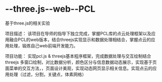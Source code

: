 # --three.js--web--PCL
 基于three.js的相关实验

 
项目描述：
   该项目在导师的指导下独立完成，掌握PCL库的点云处理框架以及应用融合PCL的web版本，结合threejs实现显示和数据处理相结合，掌握点云的应用处理，锻炼自己web前端开发能力。

   
项目功能：
  实现pcl.js & threejs基本程序框架，完成数据处理与交互绘制结合threejs 多窗口绘制，对比数据分析，颜色区分与信息数据动态展示，实现基于页面菜单的交互方法，，页面设计美观，实现动态网页显示相关信息。实现点云的应用处理（过滤，分割，关键点，体素网格）
